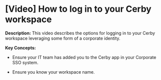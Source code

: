 # [Video] How to log in to your Cerby workspace

**Description:** This video describes the options for logging in to your Cerby workspace leveraging some form of a corporate identity.

**Key Concepts:**

  * Ensure your IT team has added you to the Cerby app in your Corporate SSO system.

  * Ensure you know your workspace name.


